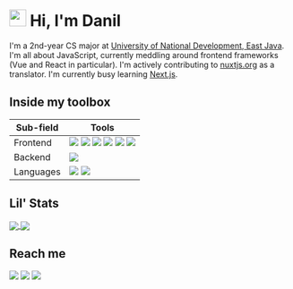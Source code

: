 # <img src="https://raw.githubusercontent.com/MartinHeinz/MartinHeinz/master/wave.gif" width="30px"> Hi, I'm Danil
I'm a 2nd-year CS major at [University of National Development, East Java](https://upnjatim.ac.id). I'm all about JavaScript, currently meddling around frontend frameworks (Vue and React in particular). I'm actively contributing to [nuxtjs.org](https://github.com/nuxt/nuxtjs.org) as a translator. I'm currently busy learning [Next.js](https://nextjs.org).

## Inside my toolbox
| Sub-field | Tools |
| -- | -- |
| Frontend | ![](https://img.shields.io/badge/-SASS-lightgrey?logo=sass&style=flat-square&logoColor=white&color=CC6699) ![](https://img.shields.io/badge/-JavaScript-lightgrey?logo=javascript&style=flat-square&logoColor=333&color=F7DF1E) ![](https://img.shields.io/badge/-Vue-lightgrey?logo=vue.js&style=flat-square&logoColor=white&color=4FC08D) ![](https://img.shields.io/badge/-Nuxt.js-lightgrey?logo=nuxt.js&style=flat-square&logoColor=white&color=00C58E) ![](https://img.shields.io/badge/-React-lightgrey?logo=react&style=flat-square&logoColor=333&color=61DAFB) ![](https://img.shields.io/badge/-Next.js-lightgrey?logo=next.js&style=flat-square&logoColor=white&color=000000) |
| Backend | ![](https://img.shields.io/badge/-Node.js-lightgrey?logo=node.js&style=flat-square&logoColor=white&color=339933) |
| Languages | ![](https://img.shields.io/badge/-Python-lightgrey?logo=python&style=flat-square&logoColor=white&color=3776AB) ![](https://img.shields.io/badge/-TypeScript-lightgrey?logo=typescript&style=flat-square&logoColor=white&color=007ACC)  |

## Lil' Stats

  <a href="https://github.com/danilhendras/danilhendras">
    <img align="center" src="https://github-readme-stats.vercel.app/api/top-langs/?username=danilhendras&layout=compact&theme=graywhite" />
  </a>
  <a href="https://github.com/danilhendras/danilhendras">
    <img align="center" src="https://github-readme-stats.vercel.app/api?username=danilhendras&show_icons=true&hide=stars&line_height=24&theme=graywhite" />
  </a>

## Reach me
[![](http://img.shields.io/badge/-LinkedIn-lightgrey?logo=linkedin&style=flat-square&logoColor=white&color=0077B5)](https://linkedin.com/in/danilhendra)
[![](http://img.shields.io/badge/-Twitter-lightgrey?logo=twitter&style=flat-square&logoColor=white&color=1DA1F2)](https://twitter.com/danilhendras)
[![](http://img.shields.io/badge/-mail-lightgrey?logo=gmail&style=flat-square&logoColor=white&color=D14836)](mailto:danilhendrasr@gmail.com)

<!--
**danilhendras/danilhendras** is a ✨ _special_ ✨ repository because its `README.md` (this file) appears on your GitHub profile.

Here are some ideas to get you started:

- 🔭 I’m currently working on ...
- 🌱 I’m currently learning ...
- 👯 I’m looking to collaborate on ...
- 🤔 I’m looking for help with ...
- 💬 Ask me about ...
- 📫 How to reach me: ...
- 😄 Pronouns: ...
- ⚡ Fun fact: ...
-->
